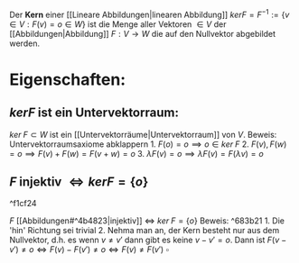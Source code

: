 Der **Kern** einer [[Lineare Abbildungen|linearen Abbildung]] $ker F = F^{-1} := \{v \in V : F(v) = o \in W\}$ ist die Menge aller Vektoren $\in V$ der [[Abbildungen|Abbildung]] $F: V \rightarrow W$ die auf den Nullvektor abgebildet werden.

# Eigenschaften:
## $ker F$ ist ein Untervektorraum:
$ker \; F \subset W$ ist ein [[Untervektorräume|Untervektorraum]]  von $V$.
	Beweis: Untervektorraumsaxiome abklappern
	1. $F(o) = o \implies o \in ker \; F$
	2. $F(v), F(w) = o \implies F(v) + F(w) = F(v + w) = o$ 
	3. $\lambda F(v) = o \implies  \lambda F(v) = F(\lambda v) = o$ 
## $F$ injektiv $\Leftrightarrow kerF = \{o\}$ 

^f1cf24

$F$ [[Abbildungen#^4b4823|injektiv]] $\Leftrightarrow$ $ker \; F = \{o \}$ 
	Beweis:  ^683b21
	1. Die 'hin' Richtung sei trivial
	2. Nehma man an, der Kern besteht nur aus dem Nullvektor, d.h. es wenn $v \neq v'$ dann gibt es keine $v - v' = o$. Dann ist $F(v - v') \neq o \Leftrightarrow F(v) - F(v') \neq o \Leftrightarrow F(v) \neq F(v')$ $\square$


